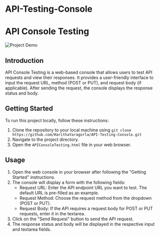 # API-Testing-Console

# API Console Testing

![Project Demo](demo.gif) <!-- Replace with a demo GIF or screenshot of your project -->

## Introduction

API Console Testing is a web-based console that allows users to test API requests and view their responses. It provides a user-friendly interface to input the request URL, method (POST or PUT), and request body (if applicable). After sending the request, the console displays the response status and body.

## Getting Started

To run this project locally, follow these instructions:

1. Clone the repository to your local machine using `git clone https://github.com/HarithaYaragorla/API-Testing-Console.git`
2. Navigate to the project directory.
3. Open the `APIConsoleTesting.html` file in your web browser.

## Usage

1. Open the web console in your browser after following the "Getting Started" instructions.
2. The console will display a form with the following fields:
   - Request URL: Enter the API endpoint URL you want to test. The default URL is pre-filled as an example.
   - Request Method: Choose the request method from the dropdown (POST or PUT).
   - Request Body: If the API requires a request body for POST or PUT requests, enter it in the textarea.
3. Click on the "Send Request" button to send the API request.
4. The response status and body will be displayed in the respective input and textarea fields.

